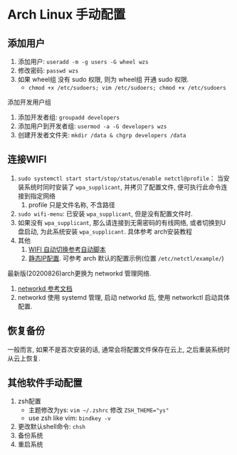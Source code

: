 # Arch Linux 手动配置

## 添加用户
1. 添加用户: `useradd -m -g users -G wheel wzs`
2. 修改密码: `passwd wzs`
3. 如果 wheel组 没有 sudo 权限, 则为 wheel组 开通 sudo 权限.
   - `chmod +x /etc/sudoers; vim /etc/sudoers; chmod +x /etc/sudoers`

添加开发用户组
1. 添加开发者组: `groupadd developers`
2. 添加用户到开发者组: `usermod -a -G developers wzs`
3. 创建开发者文件夹: `mkdir /data & chgrp developers /data`

## 连接WIFI
1. `sudo systemctl start start/stop/status/enable netctl@profile`： 当安装系统时同时安装了 `wpa_supplicant`, 并拷贝了配置文件, 便可执行此命令连接到指定网络
   1. profile 只是文件名称, 不含路径
2. `sudo wifi-menu`: 已安装 `wpa_supplicant`, 但是没有配置文件时.
3. 如果没有 `wpa_supplicant`, 那么请连接到无需密码的有线网络, 或者切换到U盘启动, 为此系统安装 `wpa_supplicant`. 具体参考 arch安装教程
4. 其他
   1. [WIFI 自动切换参考自动脚本](./script/gui/8-netctl_auto.sh)
   2. [静态IP配置](/soft/static-ip.md). 可参考 arch 默认的配置示例(位置 `/etc/netctl/example/`)

最新版(20200826)arch更换为 networkd 管理网络.
1. [networkd 参考文档](https://wiki.archlinux.org/index.php/Systemd-networkd_(%E7%AE%80%E4%BD%93%E4%B8%AD%E6%96%87))
2. networkd 使用 systemd 管理, 启动 networkd 后, 使用 networkctl 启动具体配置.

## 恢复备份
一般而言, 如果不是首次安装的话, 通常会将配置文件保存在云上, 之后重装系统时从云上恢复.

## 其他软件手动配置
1. zsh配置
    - 主题修改为ys: `vim ~/.zshrc` 修改 `ZSH_THEME="ys"`
    - use zsh like vim: `bindkey -v`
2. 更改默认shell命令: `chsh`
3. 备份系统
4. 重启系统
